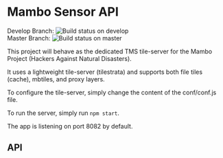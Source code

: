 # Mambo Sensor API

Develop Branch: 
![Build status on develop](https://travis-ci.org/caribewave/mambo-sensor-api.svg?branch=develop)  
Master Branch:
![Build status on master](https://travis-ci.org/caribewave/mambo-sensor-api.svg?branch=master)

This project will behave as the dedicated TMS tile-server for the Mambo Project (Hackers Against Natural Disasters).

It uses a lightweight tile-server (tilestrata) and supports both file tiles (cache), mbtiles, and proxy layers.

To configure the tile-server, simply change the content of the conf/conf.js file.

To run the server, simply run ```npm start```.

The app is listening on port 8082 by default.


## API


